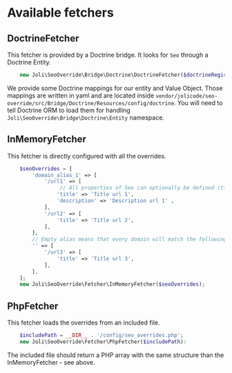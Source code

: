 # Available fetchers

## DoctrineFetcher

This fetcher is provided by a Doctrine bridge. It looks for `Seo` through a
Doctrine Entity.

```php
    new Joli\SeoOverride\Bridge\Doctrine\DoctrineFetcher($doctrineRegistry);
```

We provide some Doctrine mappings for our entity and Value Object. Those
mappings are written in yaml and are located inside `vendor/jolicode/seo-override/src/Bridge/Doctrine/Resources/config/doctrine`.
You will need to tell Doctrine ORM to load them for handling `Joli\SeoOverride\Bridge\Doctrine\Entity`
namespace.

## InMemoryFetcher

This fetcher is directly configured with all the overrides.

```php
    $seoOverrides = [
        'domain_alias_1' => [
            '/url1' => [
                 // All properties of Seo can optionally be defined (title, description, keywords, robots, etc)
                'title' => 'Title url 1',
                'description' => 'Description url 1' ,
            ],
            '/url2' => [
                'title' => 'Title url 2',
            ],
        ],
        // Empty alias means that every domain will match the following overrides
        '' => [
            '/url3' => [
                'title' => 'Title url 3',
            ],
        ],
    ];
    new Joli\SeoOverride\Fetcher\InMemoryFetcher($seoOverrides);
```

## PhpFetcher

This fetcher loads the overrides from an included file.

```php
    $includePath = __DIR__ . '/config/seo_overrides.php';
    new Joli\SeoOverride\Fetcher\PhpFetcher($includePath):
```

The included file should return a PHP array with the same structure than the
InMemoryFetcher - see above.
